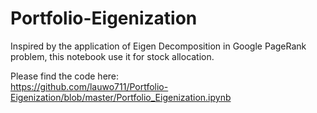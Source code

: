 # Portfolio-Eigenization
Inspired by the application of Eigen Decomposition in Google PageRank problem, this notebook use it for stock allocation.

Please find the code here:<br>
https://github.com/lauwo711/Portfolio-Eigenization/blob/master/Portfolio_Eigenization.ipynb
